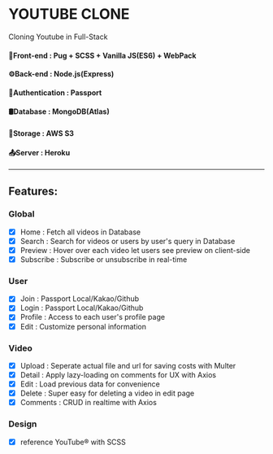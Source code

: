 # YOUTUBE CLONE

Cloning Youtube in Full-Stack

#### 🌇Front-end : Pug + SCSS + Vanilla JS(ES6) + WebPack

#### ⚙️Back-end : Node.js(Express)

#### 🔐Authentication : Passport

#### 🛢Database : MongoDB(Atlas)

#### 📂Storage : AWS S3

#### 📤Server : Heroku

---

## Features:

### Global

- [x] Home : Fetch all videos in Database
- [x] Search : Search for videos or users by user's query in Database
- [x] Preview : Hover over each video let users see preview on client-side
- [x] Subscribe : Subscribe or unsubscribe in real-time

### User

- [x] Join : Passport Local/Kakao/Github
- [x] Login : Passport Local/Kakao/Github
- [x] Profile : Access to each user's profile page
- [x] Edit : Customize personal information

### Video

- [x] Upload : Seperate actual file and url for saving costs with Multer
- [x] Detail : Apply lazy-loading on comments for UX with Axios
- [x] Edit : Load previous data for convenience
- [x] Delete : Super easy for deleting a video in edit page
- [x] Comments : CRUD in realtime with Axios

### Design

- [x] reference YouTube&reg; with SCSS
